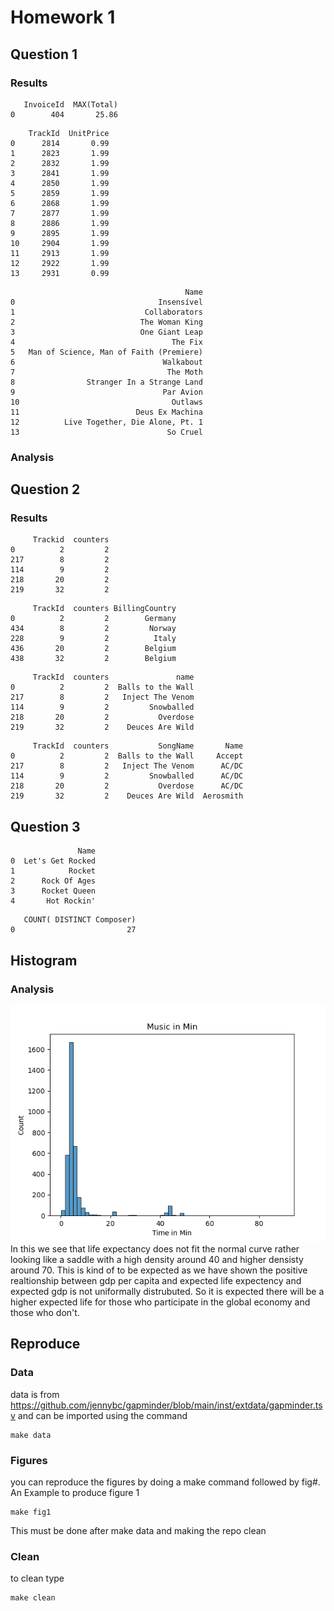 # Homework 1
## Question 1
### Results
```
   InvoiceId  MAX(Total)
0        404       25.86
```
```
    TrackId  UnitPrice
0      2814       0.99
1      2823       1.99
2      2832       1.99
3      2841       1.99
4      2850       1.99
5      2859       1.99
6      2868       1.99
7      2877       1.99
8      2886       1.99
9      2895       1.99
10     2904       1.99
11     2913       1.99
12     2922       1.99
13     2931       0.99
```
```
                                       Name
0                                Insensível
1                             Collaborators
2                            The Woman King
3                            One Giant Leap
4                                   The Fix
5   Man of Science, Man of Faith (Premiere)
6                                 Walkabout
7                                  The Moth
8                Stranger In a Strange Land
9                                 Par Avion
10                                  Outlaws
11                          Deus Ex Machina
12          Live Together, Die Alone, Pt. 1
13                                 So Cruel
```
### Analysis
## Question 2
### Results
```
     Trackid  counters
0          2         2
217        8         2
114        9         2
218       20         2
219       32         2
```
```
     TrackId  counters BillingCountry
0          2         2        Germany
434        8         2         Norway
228        9         2          Italy
436       20         2        Belgium
438       32         2        Belgium
```
```
     TrackId  counters               name
0          2         2  Balls to the Wall
217        8         2   Inject The Venom
114        9         2         Snowballed
218       20         2           Overdose
219       32         2    Deuces Are Wild
```
```
     TrackId  counters           SongName       Name
0          2         2  Balls to the Wall     Accept
217        8         2   Inject The Venom      AC/DC
114        9         2         Snowballed      AC/DC
218       20         2           Overdose      AC/DC
219       32         2    Deuces Are Wild  Aerosmith
```

## Question 3
```
               Name
0  Let's Get Rocked
1            Rocket
2      Rock Of Ages
3      Rocket Queen
4       Hot Rockin'
```
```
   COUNT( DISTINCT Composer)
0                         27
```
## Histogram
### Analysis
![](figs/fig1.png)
In this we see that life expectancy does not fit the normal curve rather looking like a saddle with a high density around 40 and higher densisty around 70. This is kind of to be expected as we have shown the positive realtionship between gdp per capita and expected life expectency and expected gdp is not uniformally distrubuted. So it is expected there will be a higher expected life for those who participate in the global economy and those who don't.


## Reproduce
### Data
data is from https://github.com/jennybc/gapminder/blob/main/inst/extdata/gapminder.tsv and can be imported using the command
```
make data
```
### Figures
you can reproduce the figures by doing a make command followed by fig#. An Example to produce figure 1
```
make fig1
```
This must be done after make data and making the repo clean
### Clean
to clean type
```
make clean
```
